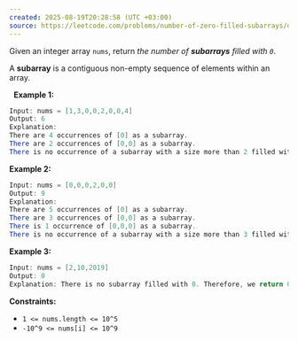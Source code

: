 ```yaml
---
created: 2025-08-19T20:28:58 (UTC +03:00)
source: https://leetcode.com/problems/number-of-zero-filled-subarrays/description/?envType=daily-question&envId=2025-08-19
---
```

Given an integer array `nums`, return *the number of **subarrays** filled with `0`*.

A **subarray** is a contiguous non-empty sequence of elements within an array.

 
**Example 1:**

``` Java
Input: nums = [1,3,0,0,2,0,0,4]
Output: 6
Explanation: 
There are 4 occurrences of [0] as a subarray.
There are 2 occurrences of [0,0] as a subarray.
There is no occurrence of a subarray with a size more than 2 filled with 0. Therefore, we return 6.
```


**Example 2:**

``` Java
Input: nums = [0,0,0,2,0,0]
Output: 9
Explanation:
There are 5 occurrences of [0] as a subarray.
There are 3 occurrences of [0,0] as a subarray.
There is 1 occurrence of [0,0,0] as a subarray.
There is no occurrence of a subarray with a size more than 3 filled with 0. Therefore, we return 9.
```


**Example 3:**

``` Java
Input: nums = [2,10,2019]
Output: 0
Explanation: There is no subarray filled with 0. Therefore, we return 0.
```


**Constraints:**

 * `1 <= nums.length <= 10^5`
 * `-10^9 <= nums[i] <= 10^9`

